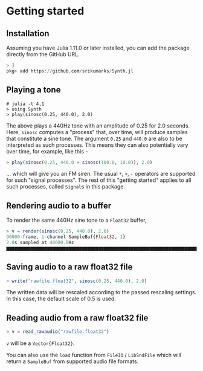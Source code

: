 # Getting started

## Installation

Assuming you have Julia 1.11.0 or later installed, you can
add the package directly from the GitHub URL.

```julia
> ]
pkg> add https://github.com/srikumarks/Synth.jl
```

## Playing a tone

```
# julia -t 4,1
> using Synth
> play(sinosc(0.25, 440.0), 2.0)
```

The above plays a 440Hz tone with an amplitude of 0.25 for 2.0 seconds.
Here, `sinosc` computes a "process" that, over time, will produce
samples that constitute a sine tone. The argument `0.25` and `440.0` are
also to be interpreted as such processes. This means they can also
potentially vary over time, for example, like this - 

```julia
> play(sinosc(0.25, 440.0 + sinosc(100.0, 10.0)), 2.0)
```

... which will give you an FM siren. The usual `*`, `+`, `-`
operators are supported for such "signal processes". The rest of
this "getting started" applies to all such processes, called
`Signal`s in this package.

## Rendering audio to a buffer

To render the same 440Hz sine tone to a `Float32` buffer,

```julia
> v = render(sinosc(0.25, 440.0), 2.0)
96000-frame, 1-channel SampleBuf{Float32, 1}
2.0s sampled at 48000.0Hz
▆▆▆▆▆▆▆▆▆▆▆▆▆▆▆▆▆▆▆▆▆▆▆▆▆▆▆▆▆▆▆▆▆▆▆▆▆▆▆▆▆▆▆▆▆▆▆▆▆▆▆▆▆▆▆▆▆▆▆▆▆▆▆▆▆▆▆▆▆▆▆▆▆▆▆▆▆▆▆▆
```

## Saving audio to a raw float32 file

```julia
> write("rawfile.float32", sinosc(0.25, 440.0), 2.0)
```

The written data will be rescaled according to the passed rescaling
settings. In this case, the default scale of 0.5 is used.

## Reading audio from a raw float32 file

```julia
> v = read_rawaudio("rawfile.float32")
```

`v` will be a `Vector{Float32}`.

You can also use the `load` function from `FileIO` / `LibSndFile`
which will return a `SampleBuf` from supported audio file formats.
